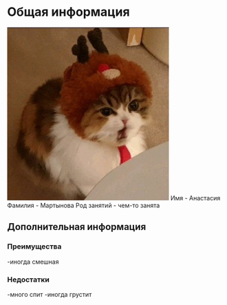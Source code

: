 # Общая информация

![Фото](/61ZuRDTJQy8.jpg)
Имя - Анастасия
Фамилия - Мартынова
Род занятий - чем-то занята

## Дополнительная информация

### Преимущества
-иногда смешная

### Недостатки
-много спит
-иногда грустит
